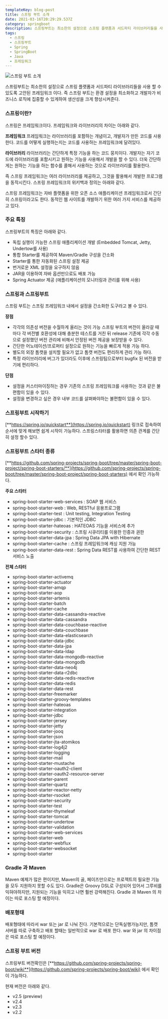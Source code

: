 ```yaml
---
templateKey: blog-post
title: 스프링 부트 소개
date: 2021-03-16T20:29:29.537Z
category: springboot
description: 스프링부트는 최소한의 설정으로 스프링 플랫폼과 서드파티 라이브러리들을 사용 할 수 있도록 고안된 프레임워크 이다. 즉 스프링 부트는 환경 설정을 최소화하고 개발자가 비즈니스 로직에 집중할 수 있게하여 생산성을 크게 향상시켜준다.
tags:
  - 스프링
  - 스프링부트
  - Spring
  - SpringBoot
  - Java
  - 프레임워크
---
```


![스프링 부트 소개](/assets/springboot.png "스프링 부트 소개")

스프링부트는 최소한의 설정으로 스프링 플랫폼과 서드파티 라이브러리들을 사용 할 수 있도록 고안된 프레임워크 이다. 즉 스프링 부트는 환경 설정을 최소화하고 개발자가 비즈니스 로직에 집중할 수 있게하여 생산성을 크게 향상시켜준다.

### 스프링이란?

스프링은 프레임워크이다. 프레임워크와 라이브러리의 차이는 아래와 같다.

**프레임워크**
프레임워크는 라이브러리를 포함하는 개념이고, 개발자가 만든 코드를 사용한다. 코드를 어떻게 실행하는지는 코드를 사용하는 프레임워크에 달려있다.

**라이브러리**
라이브러리는 간단하게 특정 기능을 하는 코드 뭉치이다. 개발자는 자기 코드에 라이브러리를 포함시키고 원하는 기능을 사용해서 개발을 할 수 있다. 더욱 간단하게는 원하는 기능을 하는 함수를 콜해서 사용하는 것으로 라이브러리를 활용한다.

즉 스프링 프레임워크는 여러 라이브러리를 제공하고, 그것을 활용해서 개발한 프로그램을 동작시킨다. 스프링 프레임워크의 위키백과 정의는 아래와 같다.

스프링 프레임워크는 자바 플랫폼을 위한 오픈 소스 애플리케이션 프레임워크로서 간단히 스프링이라고도 한다. 동적인 웹 사이트를 개발하기 위한 여러 가지 서비스를 제공하고 있다.

### 주요 특징

스프링부트의 특징은 아래와 같다.

- 독립 실행이 가능한 스프링 애플리케이션 개발 (Embedded Tomcat, Jetty, Undertow를 사용)
- 통합 Starter를 제공하여 Maven/Gradle 구성을 간소화
- Starter를 통한 자동화된 스프링 설정 제공
- 번거로운 XML 설정을 요구하지 않음
- JAR을 이용하여 자바 옵션만으로도 배포 가능
- Spring Actuator 제공 (애플리케이션의 모니터링과 관리를 위해 사용)

### 스프링과 스프링부트

스프링 부트는 스프링 프레임워크 내에서 설정을 간소화한 도구라고 볼 수 있다.

**장점**

- 각각의 의존성 버전을 수월하게 올리는 것이 가능 스프링 부트의 버전이 올라갈 때마다 각 버전별 호환성에 대해 충분한 테스트를 거친 뒤 release 기존에 각각 수동으로 설정했던 버전 관리에 비해서 안정된 버전 제공을 보장받을 수 있다.
- 간단한 어노테이션/프로퍼티 설정으로 원하는 기능을 빠르게 적용 가능 하다.
- 별도의 외장 톰캣을 설치할 필요가 없고 톰캣 버전도 편리하게 관리 가능 하다.
- 특정 라이브러리에 버그가 있더라도 이후에 스프링팀으로부터 bugfix 된 버전을 받기에 편리하다.

**단점**

- 설정을 커스터마이징하는 경우 기존의 스프링 프레임워크를 사용하는 것과 같은 불편함이 있을 수 있다.
- 설정을 변경하고 싶은 경우 내부 코드를 살펴봐야하는 불편함이 있을 수 있다.

### 스프링부트 시작하기

[**https://spring.io/quickstart**](https://spring.io/quickstart) 링크로 접속하여 순서에 맞게 해보면 쉽게 시작이 가능하다.
스프링스타터를 활용하면 의존 관계를 간단히 설정 할수 있다.

### 스프링부트 스타터 종류

[**https://github.com/spring-projects/spring-boot/tree/master/spring-boot-project/spring-boot-starters/**](https://github.com/spring-projects/spring-boot/tree/master/spring-boot-project/spring-boot-starters) 에서 확인 가능하다.

**주요 스타터**

- spring-boot-starter-web-services : SOAP 웹 서비스
- spring-boot-starter-web : Web, RESTful 응용프로그램
- spring-boot-starter-test : Unit testing, Integration Testing
- spring-boot-starter-jdbc : 기본적인 JDBC
- spring-boot-starter-hateoas : HATEOAS 기능을 서비스에 추가
- spring-boot-starter-security : 스프링 시큐리티를 이용한 인증과 권한
- spring-boot-starter-data-jpa : Spring Data JPA with Hibernate
- spring-boot-starter-cache : 스프링 프레임워크에 캐싱 지원 가능
- spring-boot-starter-data-rest : Spring Data REST를 사용하여 간단한 REST 서비스 노출

**전체 스타터**

- spring-boot-starter-activemq
- spring-boot-starter-actuator
- spring-boot-starter-amqp
- spring-boot-starter-aop
- spring-boot-starter-artemis
- spring-boot-starter-batch
- spring-boot-starter-cache
- spring-boot-starter-data-cassandra-reactive
- spring-boot-starter-data-cassandra
- spring-boot-starter-data-couchbase-reactive
- spring-boot-starter-data-couchbase
- spring-boot-starter-data-elasticsearch
- spring-boot-starter-data-jdbc
- spring-boot-starter-data-jpa
- spring-boot-starter-data-ldap
- spring-boot-starter-data-mongodb-reactive
- spring-boot-starter-data-mongodb
- spring-boot-starter-data-neo4j
- spring-boot-starter-data-r2dbc
- spring-boot-starter-data-redis-reactive
- spring-boot-starter-data-redis
- spring-boot-starter-data-rest
- spring-boot-starter-freemarker
- spring-boot-starter-groovy-templates
- spring-boot-starter-hateoas
- spring-boot-starter-integration
- spring-boot-starter-jdbc
- spring-boot-starter-jersey
- spring-boot-starter-jetty
- spring-boot-starter-jooq
- spring-boot-starter-json
- spring-boot-starter-jta-atomikos
- spring-boot-starter-log4j2
- spring-boot-starter-logging
- spring-boot-starter-mail
- spring-boot-starter-mustache
- spring-boot-starter-oauth2-client
- spring-boot-starter-oauth2-resource-server
- spring-boot-starter-parent
- spring-boot-starter-quartz
- spring-boot-starter-reactor-netty
- spring-boot-starter-rsocket
- spring-boot-starter-security
- spring-boot-starter-test
- spring-boot-starter-thymeleaf
- spring-boot-starter-tomcat
- spring-boot-starter-undertow
- spring-boot-starter-validation
- spring-boot-starter-web-services
- spring-boot-starter-web
- spring-boot-starter-webflux
- spring-boot-starter-websocket
- spring-boot-starter

### Gradle 과 Maven

Maven 예제가 많은 편이지만, Maven의 골, 페이즈만으로는 프로젝트의 필요한 기능을 모두 지원하지 못할 수도 있다. Gradle은 Groovy DSL로 구성되어 있어서 그루비를 익혀야하지만, 지원되는 기능을 익히고 나면 훨씬 강력해진다.
Gradle 과 Maven 의 차이는 따로 포스팅 할 예정이다.

### 배포형태

배포형태에 따라서 war 또는 jar 로 나눠 진다. 기본적으로는 단독실행가능지만, 톰캣 서버를 따로 구축하고 배포 할때는 일반적으로 war 로 배포 한다.
war 와 jar 의 차이점은 따로 포스팅 할 예정이다.

### 스프링 부트 버전

스프링부트 버전확인은 [**https://github.com/spring-projects/spring-boot/wiki**](https://github.com/spring-projects/spring-boot/wiki) 에서 확인이 가능하다.

현재 버전은 아래와 같다.

- v2.5 (preview)
- v2.4
- v2.3
- v2.2
